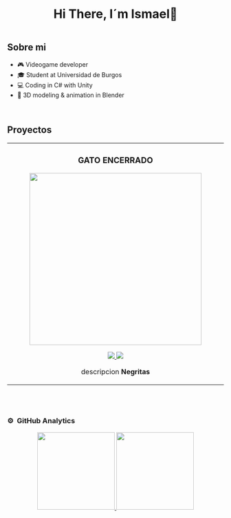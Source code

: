 <div align="center">
<h1 align="center">Hi There, I´m Ismael👋</h1>
</div>
<img src="">

## Sobre mi

- 🎮 Videogame developer
- 🎓 Student at Universidad de Burgos
- 💻 Coding in C# with Unity
- 🧊 3D modeling & animation in Blender
<br>

## Proyectos
<table>
<tr>
<td width="50%">
<h3 align="center">GATO ENCERRADO</h3>
<div align="center">
<a href="https://itorgardev.itch.io/gato-encerrado" target="_blank"><img src="https://imgur.com/a/zitPwtV" width="400" alt=""></a>
<p>
<a href="" target="_blank">
<img src="https://img.shields.io/badge/CÓDIGO-ff9?style=for-the-badge&logo=github&logoColor=black">
</a>
<a href="https://youtu.be/vJapzH_46a8" target="_blank">
<img src="https://img.shields.io/badge/-Youtube-green?style=for-the-badge&color=fbfc40">
</a>
</p>
<p>descripcion <strong>Negritas</strong> </p>
</div>
</td>
</tr>
</table>  
<br><br>



### ⚙️ &nbsp;GitHub Analytics

<p align="center">
<a href="https://github.com/itorgarDev">
<img height="180em" src="https://github-readme-stats-eight-theta.vercel.app/api?username=itorgarDev&show_icons=true&theme=algolia&include_all_commits=true&count_private=true"/>
<img height="180em" src="https://github-readme-stats-eight-theta.vercel.app/api/top-langs/?username=itorgarDev&layout=compact&langs_count=8&theme=algolia"/>
</a>
</p>
